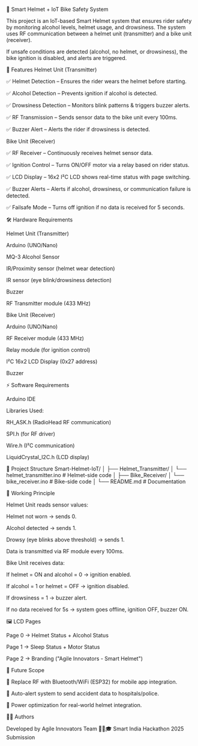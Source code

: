 🚨 Smart Helmet + IoT Bike Safety System

This project is an IoT-based Smart Helmet system that ensures rider safety by monitoring alcohol levels, helmet usage, and drowsiness. The system uses RF communication between a helmet unit (transmitter) and a bike unit (receiver).

If unsafe conditions are detected (alcohol, no helmet, or drowsiness), the bike ignition is disabled, and alerts are triggered.

📌 Features
Helmet Unit (Transmitter)

✅ Helmet Detection – Ensures the rider wears the helmet before starting.

✅ Alcohol Detection – Prevents ignition if alcohol is detected.

✅ Drowsiness Detection – Monitors blink patterns & triggers buzzer alerts.

✅ RF Transmission – Sends sensor data to the bike unit every 100ms.

✅ Buzzer Alert – Alerts the rider if drowsiness is detected.

Bike Unit (Receiver)

✅ RF Receiver – Continuously receives helmet sensor data.

✅ Ignition Control – Turns ON/OFF motor via a relay based on rider status.

✅ LCD Display – 16x2 I²C LCD shows real-time status with page switching.

✅ Buzzer Alerts – Alerts if alcohol, drowsiness, or communication failure is detected.

✅ Failsafe Mode – Turns off ignition if no data is received for 5 seconds.

🛠️ Hardware Requirements

Helmet Unit (Transmitter)

Arduino (UNO/Nano)

MQ-3 Alcohol Sensor

IR/Proximity sensor (helmet wear detection)

IR sensor (eye blink/drowsiness detection)

Buzzer

RF Transmitter module (433 MHz)

Bike Unit (Receiver)

Arduino (UNO/Nano)

RF Receiver module (433 MHz)

Relay module (for ignition control)

I²C 16x2 LCD Display (0x27 address)

Buzzer

⚡ Software Requirements

Arduino IDE

Libraries Used:

RH_ASK.h (RadioHead RF communication)

SPI.h (for RF driver)

Wire.h (I²C communication)

LiquidCrystal_I2C.h (LCD display)

📂 Project Structure
Smart-Helmet-IoT/
│
├── Helmet_Transmitter/
│   └── helmet_transmitter.ino   # Helmet-side code
│
├── Bike_Receiver/
│   └── bike_receiver.ino        # Bike-side code
│
└── README.md                    # Documentation

🚴 Working Principle

Helmet Unit reads sensor values:

Helmet not worn → sends 0.

Alcohol detected → sends 1.

Drowsy (eye blinks above threshold) → sends 1.

Data is transmitted via RF module every 100ms.

Bike Unit receives data:

If helmet = ON and alcohol = 0 → ignition enabled.

If alcohol = 1 or helmet = OFF → ignition disabled.

If drowsiness = 1 → buzzer alert.

If no data received for 5s → system goes offline, ignition OFF, buzzer ON.

🖼️ LCD Pages

Page 0 → Helmet Status + Alcohol Status

Page 1 → Sleep Status + Motor Status

Page 2 → Branding ("Agile Innovators - Smart Helmet")

🚀 Future Scope

📡 Replace RF with Bluetooth/WiFi (ESP32) for mobile app integration.

🏥 Auto-alert system to send accident data to hospitals/police.

🔋 Power optimization for real-world helmet integration.

👨‍💻 Authors

Developed by Agile Innovators Team 🧑‍💻🎓
Smart India Hackathon 2025 Submission
